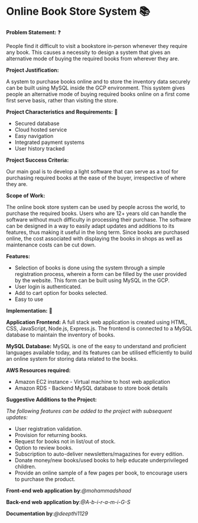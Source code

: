 # Online Book Store System 📚

**Problem Statement:** ❓

People find it difficult to visit a bookstore in-person whenever they require any book. This causes a necessity to design a system that gives an alternative mode of buying the required books from wherever they are.

**Project Justification:**

A system to purchase books online and to store the inventory data securely can be built using MySQL inside the GCP environment. This system gives people an alternative mode of buying required books online on a first come first serve basis, rather than visiting the store.

**Project Characteristics and Requirements:** 📝

-	Secured database
-	Cloud hosted service
-	Easy navigation
-	Integrated payment systems
-	User history tracked

**Project Success Criteria:** 

Our main goal is to develop a light software that can serve as a tool for purchasing required books at the ease of the buyer, irrespective of where they are.

**Scope of Work:**

The online book store system can be used by people across the world, to purchase the required books. Users who are 12+ years old can handle the software without much difficulty in processing their purchase. The software can be designed in a way to easily adapt updates and additions to its features, thus making it useful in the long term. Since books are purchased online, the cost associated with displaying the books in shops as well as maintenance costs can be cut down.

**Features:** 
- Selection of books is done using the system through a simple registration process, wherein a form can be filled by the user provided by the website. This form can be built using MySQL in the GCP.
- User login is authenticated.
-	Add to cart option for books selected.
-	Easy to use

**Implementation:** 🧰

**Application Frontend:**
A full stack web application is created using HTML, CSS, JavaScript, Node.js, Express.js. The frontend is connected to a MySQL database to maintain the inventory of books. 

**MySQL Database:**
MySQL is one of the easy to understand and proficient languages available today, and its features can be utilised efficiently to build an online system for storing data related to the books.

**AWS Resources required:**
-	Amazon EC2 instance - Virtual machine to host web application
-	Amazon RDS - Backend MySQL database to store book details

**Suggestive Additions to the Project:**

*The following features can be added to the project with subsequent updates:*
-	User registration validation.
-	Provision for returning books.
-	Request for books not in list/out of stock.
-	Option to review books.
-	Subscription to auto-deliver newsletters/magazines for every edition.
-	Donate money/new books/used books to help educate underprivileged children.
-	Provide an online sample of a few pages per book, to encourage users to purchase the product.

**Front-end web application by**:*@mohammadshaad*

**Back-end web application by**:*@A-b-i-r-a-m-i-G-S*

**Documentation by**:*@deepthi1129*
